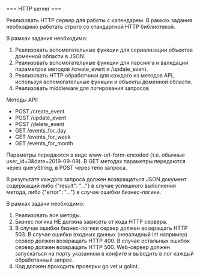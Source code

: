 === HTTP server ===

Реализовать HTTP сервер для работы с календарем. В рамках задания необходимо работать строго со стандартной HTTP библиотекой.

В рамках задания необходимо:
1. Реализовать вспомогательные функции для сериализации объектов доменной области в JSON.
2. Реализовать вспомогательные функции для парсинга и валидации параметров методов /create_event и /update_event.
3. Реализовать HTTP обработчики для каждого из методов API, используя вспомогательные функции и объекты доменной области.
4. Реализовать middleware для логирования запросов

Методы API:
- POST /create_event
- POST /update_event
- POST /delete_event
- GET /events_for_day
- GET /events_for_week
- GET /events_for_month

Параметры передаются в виде www-url-form-encoded (т.е. обычные user_id=3&date=2019-09-09).
В GET методах параметры передаются через queryString, в POST через тело запроса.

В результате каждого запроса должен возвращаться JSON документ содержащий либо {"result": "..."} в случае успешного выполнения метода,
либо {"error": "..."} в случае ошибки бизнес-логики.

В рамках задачи необходимо:
1. Реализовать все методы.
2. Бизнес логика НЕ должна зависеть от кода HTTP сервера.
3. В случае ошибки бизнес-логики сервер должен возвращать HTTP 503. В случае ошибки входных данных (невалидный int например) сервер должен возвращать HTTP 400. В случае остальных ошибок сервер должен возвращать HTTP 500. Web-сервер должен запускаться на порту указанном в конфиге и выводить в лог каждый обработанный запрос.
4. Код должен проходить проверки go vet и golint.